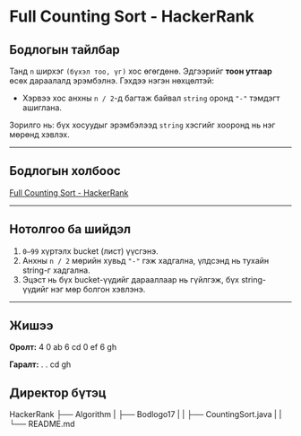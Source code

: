 # Full Counting Sort - HackerRank

## Бодлогын тайлбар

Танд `n` ширхэг `(бүхэл тоо, үг)` хос өгөгдөнө. Эдгээрийг **тоон утгаар** өсөх дараалалд эрэмбэлнэ. Гэхдээ нэгэн нөхцөлтэй:

- Хэрвээ хос анхны `n / 2`-д багтаж байвал `string` оронд `"-"` тэмдэгт ашиглана.

Зорилго нь: бүх хосуудыг эрэмбэлээд `string` хэсгийг хооронд нь нэг мөрөнд хэвлэх.

---

## Бодлогын холбоос

[Full Counting Sort - HackerRank](https://www.hackerrank.com/challenges/countingsort4/problem?isFullScreen=true)

---

## Нотолгоо ба шийдэл

1. `0–99` хүртэлх bucket (лист) үүсгэнэ.
2. Анхны `n / 2` мөрийн хувьд `"-"` гэж хадгална, үлдсэнд нь тухайн string-г хадгална.
3. Эцэст нь бүх bucket-үүдийг дарааллаар нь гүйлгэж, бүх string-үүдийг нэг мөр болгон хэвлэнэ.

---

## Жишээ

**Оролт:**
4
0 ab
6 cd
0 ef
6 gh

**Гаралт:**
. . cd gh

## Директор бүтэц
HackerRank
    ├── Algorithm
    |   ├── Bodlogo17
    |   |   ├── CountingSort.java
    |   |   └── README.md